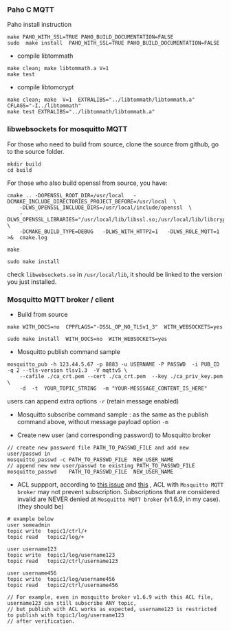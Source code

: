 
### Paho C MQTT
Paho install instruction
```
make PAHO_WITH_SSL=TRUE PAHO_BUILD_DOCUMENTATION=FALSE
sudo  make install  PAHO_WITH_SSL=TRUE PAHO_BUILD_DOCUMENTATION=FALSE
```


* compile libtommath

```
make clean; make libtommath.a V=1
make test
```

* compile libtomcrypt
```
make clean; make  V=1  EXTRALIBS="../libtommath/libtommath.a" CFLAGS="-I../libtommath"
make test EXTRALIBS="../libtommath/libtommath.a"
```

### libwebsockets for mosquitto MQTT
For those who need to build from source, clone the source from github, go to the source folder.
```
mkdir build
cd build
```
For those who also build openssl from source, you have:
```
cmake .. -DOPENSSL_ROOT_DIR=/usr/local   -DCMAKE_INCLUDE_DIRECTORIES_PROJECT_BEFORE=/usr/local  \
    -DLWS_OPENSSL_INCLUDE_DIRS=/usr/local/include/openssl  \
    -DLWS_OPENSSL_LIBRARIES="/usr/local/lib/libssl.so;/usr/local/lib/libcrypto.so"  \
    -DCMAKE_BUILD_TYPE=DEBUG   -DLWS_WITH_HTTP2=1   -DLWS_ROLE_MQTT=1  >&  cmake.log

make

sudo make install
```
check `libwebsockets.so` in `/usr/local/lib`, it should be linked to the version you just installed.


### Mosquitto MQTT broker / client
* Build from source
```
make WITH_DOCS=no  CPPFLAGS="-DSSL_OP_NO_TLSv1_3"  WITH_WEBSOCKETS=yes

sudo make install  WITH_DOCS=no  WITH_WEBSOCKETS=yes
```

* Mosquitto publish command sample
```
mosquitto_pub -h 123.44.5.67 -p 8883 -u USERNAME -P PASSWD  -i PUB_ID  -q 2 --tls-version tlsv1.3  -V mqttv5 \
    --cafile ./ca_crt.pem --cert ./ca_crt.pem  --key ./ca_priv_key.pem  \
    -d  -t  YOUR_TOPIC_STRING  -m "YOUR-MESSSAGE_CONTENT_IS_HERE"
```
  users can append extra options `-r` (retain message enabled)
  

* Mosquitto subscribe command sample : as the same as the publish command above, without message payload option `-m `

* Create new user (and corresponding password) to Mosquitto broker
```
// create new password file PATH_TO_PASSWD_FILE and add new user/passwd in
mosquitto_passwd -c PATH_TO_PASSWD_FILE  NEW_USER_NAME
// append new new user/passwd to existing PATH_TO_PASSWD_FILE
mosquitto_passwd    PATH_TO_PASSWD_FILE  NEW_USER_NAME
```

* ACL suppport, according to [this issue](https://github.com/mqttjs/MQTT.js/issues/714) and [this](https://github.com/eclipse/mosquitto/issues/803#issuecomment-386110952) , ACL with `Mosquitto MQTT broker` may not prevent subscription. Subscriptions that are considered invalid are NEVER denied at `Mosquitto MQTT broker` (v1.6.9, in my case). (they should be)
```
# example below
user someadmin
topic write  topic1/ctrl/+
topic read   topic2/log/+ 
 
user username123 
topic write  topic1/log/username123 
topic read   topic2/ctrl/username123 
 
user username456 
topic write  topic1/log/username456 
topic read   topic2/ctrl/username456 

// For example, even in mosquitto broker v1.6.9 with this ACL file, username123 can still subscribe ANY topic,
// but publish with ACL works as expected, username123 is restricted to publish with topic1/log/username123
// after verification.
```


